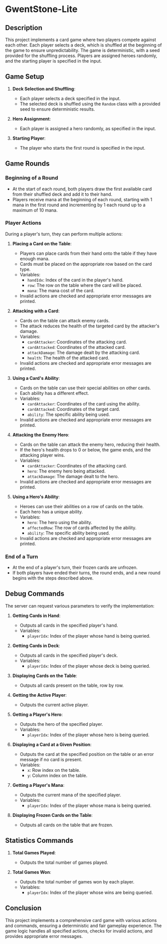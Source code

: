 # GwentStone-Lite

## Description

This project implements a card game where two players compete against each other. Each player selects a deck, which is shuffled at the beginning of the game to ensure unpredictability. The game is deterministic, with a seed provided for the shuffling process. Players are assigned heroes randomly, and the starting player is specified in the input.

## Game Setup

1. **Deck Selection and Shuffling**:
   - Each player selects a deck specified in the input.
   - The selected deck is shuffled using the `Random` class with a provided seed to ensure deterministic results.

2. **Hero Assignment**:
   - Each player is assigned a hero randomly, as specified in the input.

3. **Starting Player**:
   - The player who starts the first round is specified in the input.

## Game Rounds

### Beginning of a Round

- At the start of each round, both players draw the first available card from their shuffled deck and add it to their hand.
- Players receive mana at the beginning of each round, starting with 1 mana in the first round and incrementing by 1 each round up to a maximum of 10 mana.

### Player Actions

During a player's turn, they can perform multiple actions:

1. **Placing a Card on the Table**:
   - Players can place cards from their hand onto the table if they have enough mana.
   - Cards must be placed on the appropriate row based on the card type.
   - Variables:
      - `handIdx`: Index of the card in the player's hand.
      - `row`: The row on the table where the card will be placed.
      - `mana`: The mana cost of the card.
   - Invalid actions are checked and appropriate error messages are printed.

2. **Attacking with a Card**:
   - Cards on the table can attack enemy cards.
   - The attack reduces the health of the targeted card by the attacker's damage.
   - Variables:
      - `cardAttacker`: Coordinates of the attacking card.
      - `cardAttacked`: Coordinates of the attacked card.
      - `attackDamage`: The damage dealt by the attacking card.
      - `health`: The health of the attacked card.
   - Invalid actions are checked and appropriate error messages are printed.

3. **Using a Card's Ability**:
   - Cards on the table can use their special abilities on other cards.
   - Each ability has a different effect.
   - Variables:
      - `cardAttacker`: Coordinates of the card using the ability.
      - `cardAttacked`: Coordinates of the target card.
      - `ability`: The specific ability being used.
   - Invalid actions are checked and appropriate error messages are printed.

4. **Attacking the Enemy Hero**:
   - Cards on the table can attack the enemy hero, reducing their health.
   - If the hero's health drops to 0 or below, the game ends, and the attacking player wins.
   - Variables:
      - `cardAttacker`: Coordinates of the attacking card.
      - `hero`: The enemy hero being attacked.
      - `attackDamage`: The damage dealt to the hero.
   - Invalid actions are checked and appropriate error messages are printed.

5. **Using a Hero's Ability**:
   - Heroes can use their abilities on a row of cards on the table.
   - Each hero has a unique ability.
   - Variables:
      - `hero`: The hero using the ability.
      - `affectedRow`: The row of cards affected by the ability.
      - `ability`: The specific ability being used.
   - Invalid actions are checked and appropriate error messages are printed.

### End of a Turn

- At the end of a player's turn, their frozen cards are unfrozen.
- If both players have ended their turns, the round ends, and a new round begins with the steps described above.

## Debug Commands

The server can request various parameters to verify the implementation:

1. **Getting Cards in Hand**:
   - Outputs all cards in the specified player's hand.
   - Variables:
      - `playerIdx`: Index of the player whose hand is being queried.

2. **Getting Cards in Deck**:
   - Outputs all cards in the specified player's deck.
   - Variables:
      - `playerIdx`: Index of the player whose deck is being queried.

3. **Displaying Cards on the Table**:
   - Outputs all cards present on the table, row by row.

4. **Getting the Active Player**:
   - Outputs the current active player.

5. **Getting a Player's Hero**:
   - Outputs the hero of the specified player.
   - Variables:
      - `playerIdx`: Index of the player whose hero is being queried.

6. **Displaying a Card at a Given Position**:
   - Outputs the card at the specified position on the table or an error message if no card is present.
   - Variables:
      - `x`: Row index on the table.
      - `y`: Column index on the table.

7. **Getting a Player's Mana**:
   - Outputs the current mana of the specified player.
   - Variables:
      - `playerIdx`: Index of the player whose mana is being queried.

8. **Displaying Frozen Cards on the Table**:
   - Outputs all cards on the table that are frozen.

## Statistics Commands

1. **Total Games Played**:
   - Outputs the total number of games played.

2. **Total Games Won**:
   - Outputs the total number of games won by each player.
   - Variables:
      - `playerIdx`: Index of the player whose wins are being queried.

## Conclusion

This project implements a comprehensive card game with various actions and commands, ensuring a deterministic and fair gameplay experience. The game logic handles all specified actions, checks for invalid actions, and provides appropriate error messages.